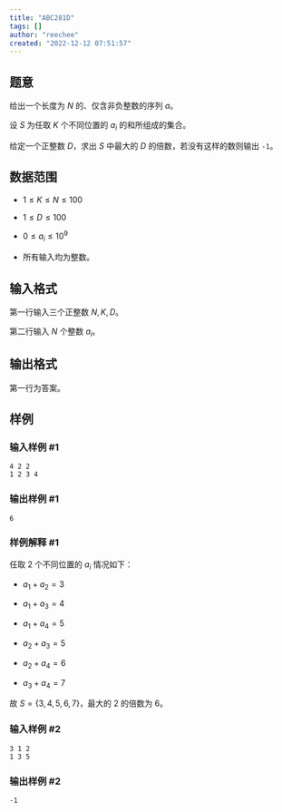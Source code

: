```yaml
---
title: "ABC281D"
tags: []
author: "reechee"
created: "2022-12-12 07:51:57"
---
```


## 题意

给出一个长度为 $N$ 的、仅含非负整数的序列 $a$。

设 $S$ 为任取 $K$ 个不同位置的 $a_i$ 的和所组成的集合。

给定一个正整数 $D$，求出 $S$ 中最大的 $D$ 的倍数，若没有这样的数则输出 `-1`。

## 数据范围

- $1 \leq K \leq N \leq 100$

- $1 \leq D \leq 100$

- $0 \leq a_i \leq 10^9$

- 所有输入均为整数。

## 输入格式

第一行输入三个正整数 $N,K,D$。

第二行输入 $N$ 个整数 $a_i$。

## 输出格式

第一行为答案。

## 样例

### 输入样例 #1

```
4 2 2
1 2 3 4
```

### 输出样例 #1

```
6
```

### 样例解释 #1

任取 $2$ 个不同位置的 $a_i$ 情况如下：

- $a_1 + a_2 = 3$

- $a_1 + a_3 = 4$

- $a_1 + a_4 = 5$

- $a_2 + a_3 = 5$

- $a_2 + a_4 = 6$

- $a_3 + a_4 = 7$

故 $S=\{3,4,5,6,7\}$，最大的 $2$ 的倍数为 $6$。

### 输入样例 #2

```
3 1 2
1 3 5
```

### 输出样例 #2

```
-1
```